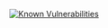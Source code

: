 [![Known Vulnerabilities](https://snyk.io/test/github/jayantabasumatary1/dashboard/badge.svg)](https://snyk.io/test/github/jayantabasumatary1/dashboard)
